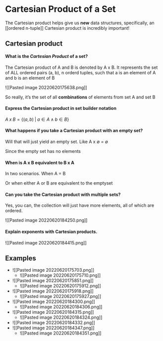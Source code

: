 # Cartesian Product of a Set

The Cartesian product helps give us **new** data structures, specifically, an [[ordered n-tuple]]
Cartesian product is incredibly important!


## Cartesian product

#### What is the ***Cartesian Product*** of a set? 

The Cartesian product of A and B is denoted by A x B. It represents the set of ALL ordered pairs (a, b), n orderd tuples, such that a is an element of A and b is an element of B

![[Pasted image 20220620175638.png]]

So really, it’s the set of all **combinations** of elements from set A and set B


#### Express the Cartesian product in set builder notation 

$A \;x\; B = \{(a, b) \; | \; a \in A \land b \in B\}$

#### What happens if you take a Cartesian product with an empty set? 
Will that will just yield an empty set. 
Like 
A x $\emptyset$ = $\emptyset$

Since the empty set has no elements

#### When is A x B equivalent to B x A

In two scenarios. When A = B

Or when either A or B are equivalent to the emptyset




#### Can you take the Cartesian product with multiple sets?

Yes, you can, the collection will just have more elements, all of which are ordered. 

![[Pasted image 20220620184250.png]]


#### Explain exponents with Cartesian products. 
![[Pasted image 20220620184415.png]]


## Examples
- ![[Pasted image 20220620175703.png]]
	- ![[Pasted image 20220620175710.png]]
- ![[Pasted image 20220620175851.png]]
	- ![[Pasted image 20220620175912.png]]
- ![[Pasted image 20220620175918.png]]
	- ![[Pasted image 20220620175927.png]]
- ![[Pasted image 20220620184300.png]]
	- ![[Pasted image 20220620184306.png]]
- ![[Pasted image 20220620184315.png]]
	- ![[Pasted image 20220620184324.png]]
- ![[Pasted image 20220620184332.png]]
- ![[Pasted image 20220620184347.png]]
	- ![[Pasted image 20220620184351.png]]